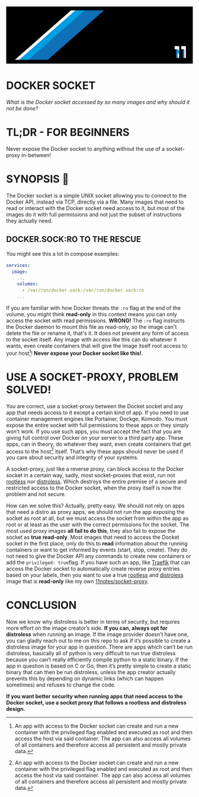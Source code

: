 ![banner](https://github.com/11notes/static/blob/main/img/banner/README.png?raw=true)

# DOCKER SOCKET

*What is the Docker socket accessed by so many images and why should it not be done?*

# TL;DR - FOR BEGINNERS
Never expose the Docker socket to anything without the use of a socket-proxy in-between!

# SYNOPSIS 📖

The Docker socket is a simple UNIX socket allowing you to connect to the Docker API, instead via TCP, directly via a file. Many images that need to read or interact with the Docker socket need access to it, but most of the images do it with full permissions and not just the subset of instructions they actually need.

## DOCKER.SOCK:RO TO THE RESCUE

You might see this a lot in compose examples:

```yaml
services:
  image:
    ...
    volumes:
      - /var/run/docker.sock:/var/run/docker.sock:ro
    ...
```

If you are familiar with how Docker threats the ```:ro``` flag at the end of the volume, you might think **read-only** in this context means you can only access the socket with read permissions. **WRONG!** The ```:ro``` flag instructs the Docker daemon to mount this file as read-only, so the image can't delete the file or rename it, that's it. It does not prevent any form of access to the socket itself. Any image with access like this can do whatever it wants, even create containers that will give the image itself root access to your host[^1]! **Never expose your Docker socket like this!**.


# USE A SOCKET-PROXY, PROBLEM SOLVED!

You are correct, use a socket-proxy between the Docket socket and any app that needs access to it except a certain kind of app. If you need to use container management engines like Portainer, Dockge, Komodo. You must expose the entire socket with full permissions to these apps or they simply won’t work. If you use such apps, you must accept the fact that you are giving full control over Docker on your server to a third party app. These apps, can in theory, do whatever they want, even create containers that get access to the host[^1] itself. That’s why these apps should never be used if you care about security and integrity of your systems.

A socket-proxy, just like a reverse proxy, can block access to the Docker socket in a certain way, sadly, most socket-proxies that exist, run not [rootless](https://github.com/11notes/RTFM/blob/main/linux/container/image/rootless.md) nor [distroless](https://github.com/11notes/RTFM/blob/main/linux/container/image/distroless.md). Which destroys the entire premise of a secure and restricted access to the Docker socket, when the proxy itself is now the problem and not secure.

How can we solve this? Actually, pretty easy. We should not rely on apps that need a distro as proxy apps, we should not run the app exposing the socket as root at all, but we must access the socket from within the app as root or at least as the user with the correct permissions for the socket. The most used proxy images **all fail to do this**, they also fail to expose the socket as **true read-only**. Most images that need to access the Docket socket in the first place, only do this to **read** information about the running containers or want to get informed by events (start, stop, create). They do not need to give the Docker API any commands to create new containers or add the ```privileged: true```flag. If you have such an app, like [Traefik](https://github.com/11notes/docker-traefik) that can access the Docker socket to automatically create reverse proxy entries based on your labels, then you want to use a true [rootless](https://github.com/11notes/RTFM/blob/main/linux/container/image/rootless.md) and [distroless](https://github.com/11notes/RTFM/blob/main/linux/container/image/distroless.md) image that is **read-only** like my own [11notes/socket-proxy](https://github.com/11notes/docker-socket-proxy).


# CONCLUSION

Now we know why distroless is better in terms of security, but requires more effort on the image creator’s side. **If you can, always opt for distroless** when running an image. If the image provider doesn’t have one, you can gladly reach out to me on this repo to ask if it’s possible to create a distroless image for your app in question. There are apps which can’t be run distroless, basically all of python is very difficult to run true distroless because you can’t really efficiently compile python to a static binary. If the app in question is based on C or Go, then it’s pretty simple to create a static binary that can then be run distroless, unless the app creator actually prevents this by depending on dynamic links (which can happen sometimes) and refuses to change the code.

**If you want better security when running apps that need access to the Docker socket, use a socket proxy that follows a rootless and distroless design.**

[^1]: An app with access to the Docker socket can create and run a new container with the privileged flag enabled and executed as root and then access the host via said container. The app can also access all volumes of all containers and therefore access all persistent and mostly private data.